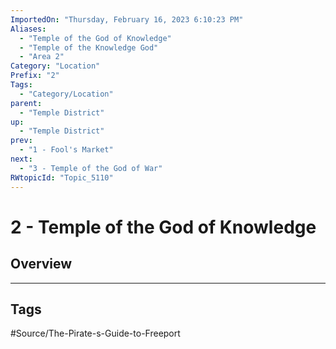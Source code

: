 ```yaml
---
ImportedOn: "Thursday, February 16, 2023 6:10:23 PM"
Aliases:
  - "Temple of the God of Knowledge"
  - "Temple of the Knowledge God"
  - "Area 2"
Category: "Location"
Prefix: "2"
Tags:
  - "Category/Location"
parent:
  - "Temple District"
up:
  - "Temple District"
prev:
  - "1 - Fool's Market"
next:
  - "3 - Temple of the God of War"
RWtopicId: "Topic_5110"
---
```

# 2 - Temple of the God of Knowledge
## Overview

---
## Tags
#Source/The-Pirate-s-Guide-to-Freeport

